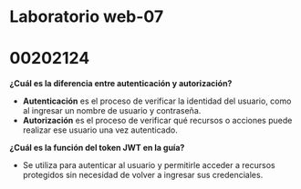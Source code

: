 # Laboratorio web-07
# 00202124

**¿Cuál es la diferencia entre autenticación y autorización?**
- **Autenticación** es el proceso de verificar la identidad del usuario, como al ingresar un nombre de usuario y contraseña. 
- **Autorización** es el proceso de verificar qué recursos o acciones puede realizar ese usuario una vez autenticado.

**¿Cuál es la función del token JWT en la guía?**
- Se utiliza para autenticar al usuario y permitirle acceder a recursos protegidos sin necesidad de volver a ingresar sus credenciales.
